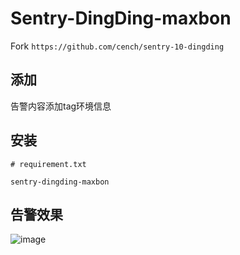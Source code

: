 # Sentry-DingDing-maxbon

Fork `https://github.com/cench/sentry-10-dingding`

## 添加
告警内容添加tag环境信息

## 安装

```
# requirement.txt

sentry-dingding-maxbon
```

## 告警效果

![image](https://user-images.githubusercontent.com/3078554/139641752-8f5d7fba-5a4a-4b95-b61e-0df3736c759c.png)

